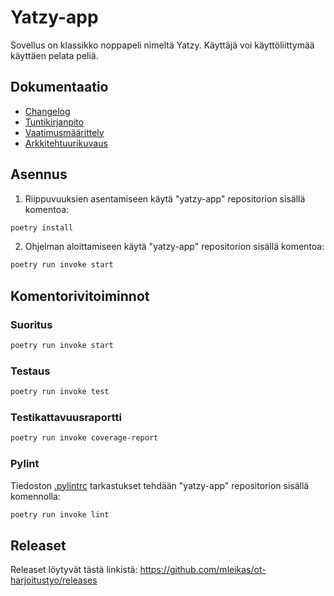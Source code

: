 # Yatzy-app

Sovellus on klassikko noppapeli nimeltä Yatzy. Käyttäjä voi käyttöliittymää käyttäen pelata peliä.

## Dokumentaatio

- [Changelog](./dokumentaatio/changelog.md)
- [Tuntikirjanpito](./dokumentaatio/tuntikirjanpito.md)
- [Vaatimusmäärittely](./dokumentaatio/vaatimusmaarittely.md)
- [Arkkitehtuurikuvaus](./dokumentaatio/arkkitehtuuri.md)

## Asennus

1. Riippuvuuksien asentamiseen käytä "yatzy-app" repositorion sisällä komentoa: 
```bash
poetry install
```

2. Ohjelman aloittamiseen käytä "yatzy-app" repositorion sisällä komentoa:
```bash
poetry run invoke start
```

## Komentorivitoiminnot

### Suoritus
```bash
poetry run invoke start
```

### Testaus
```bash
poetry run invoke test
```

### Testikattavuusraportti

```bash
poetry run invoke coverage-report
```

### Pylint

Tiedoston [.pylintrc](./.pylintrc) tarkastukset tehdään "yatzy-app" repositorion sisällä komennolla:

```bash
poetry run invoke lint
```

## Releaset
Releaset löytyvät tästä linkistä:
https://github.com/mleikas/ot-harjoitustyo/releases
